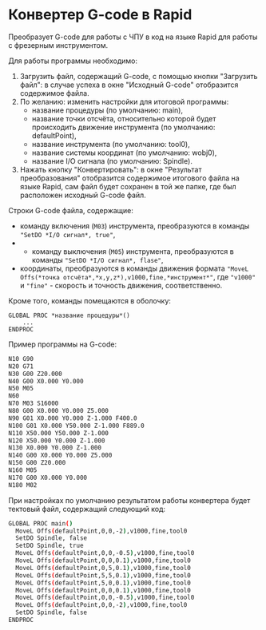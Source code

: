 # Конвертер G-code в Rapid

Преобразует G-code для работы с ЧПУ в код на языке Rapid для работы с фрезерным инструментом.

Для работы программы необходимо:
1. Загрузить файл, содержащий G-code, с помощью кнопки "Загрузить файл": в случае успеха в окне "Исходный G-code" отобразится содержимое файла.
2. По желанию: изменить настройки для итоговой программы: 
    * название процедуры (по умолчанию: main),
    * название точки отсчёта, относительно которой будет происходить движение инструмента (по умолчанию: defaultPoint),
    * название инструмента (по умолчанию: tool0),
    * название системы координат (по умолчанию: wobj0),
    * название I/O сигнала (по умолчанию: Spindle).
3. Нажать кнопку "Конвертировать": в окне "Результат преобразования" отобразится содержимое итогового файла на языке Rapid, сам файл будет сохранен в той же папке, где был расположен исходный G-code файл.

Строки G-code файла, содержащие:
* команду включения (```M03```) инструмента, преобразуются в команды ```"SetDO *I/O сигнал*, true"```,
* * команду выключения (```M05```) инструмента, преобразуются в команды ```"SetDO *I/O сигнал*, flase"```,
* координаты, преобразуются в команды движения формата ```"MoveL Offs(*точка отсчёта*,*x,y,z*),v1000,fine,*инструмент*"```, где ```"v1000"``` и ```"fine"``` - скорость и точность движения, соответственно.

Кроме того, команды помещаются в оболочку:
```
GLOBAL PROC *название процедуры*()
    ...
ENDPROC
```

Пример программы на G-code:
```sh
N10 G90
N20 G71
N30 G00 Z20.000
N40 G00 X0.000 Y0.000
N50 M05
N60 
N70 M03 S16000
N80 G00 X0.000 Y0.000 Z5.000
N90 G01 X0.000 Y0.000 Z-1.000 F400.0
N100 G01 X0.000 Y50.000 Z-1.000 F889.0
N110 X50.000 Y50.000 Z-1.000
N120 X50.000 Y0.000 Z-1.000
N130 X0.000 Y0.000 Z-1.000
N140 G00 X0.000 Y0.000 Z5.000
N150 G00 Z20.000
N160 M05
N170 G00 X0.000 Y0.000
N180 M02
```
При настройках по умолчанию результатом работы конвертера будет тектовый файл, содержащий следующий код:
```sh
GLOBAL PROC main()
  MoveL Offs(defaultPoint,0,0,-2),v1000,fine,tool0
  SetDO Spindle, false
  SetDO Spindle, true
  MoveL Offs(defaultPoint,0,0,-0.5),v1000,fine,tool0
  MoveL Offs(defaultPoint,0,0,0.1),v1000,fine,tool0
  MoveL Offs(defaultPoint,0,5,0.1),v1000,fine,tool0
  MoveL Offs(defaultPoint,5,5,0.1),v1000,fine,tool0
  MoveL Offs(defaultPoint,5,0,0.1),v1000,fine,tool0
  MoveL Offs(defaultPoint,0,0,0.1),v1000,fine,tool0
  MoveL Offs(defaultPoint,0,0,-0.5),v1000,fine,tool0
  MoveL Offs(defaultPoint,0,0,-2),v1000,fine,tool0
  SetDO Spindle, false
ENDPROC


```
